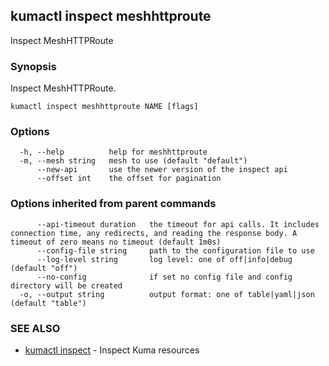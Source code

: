 ## kumactl inspect meshhttproute

Inspect MeshHTTPRoute

### Synopsis

Inspect MeshHTTPRoute.

```
kumactl inspect meshhttproute NAME [flags]
```

### Options

```
  -h, --help          help for meshhttproute
  -m, --mesh string   mesh to use (default "default")
      --new-api       use the newer version of the inspect api
      --offset int    the offset for pagination
```

### Options inherited from parent commands

```
      --api-timeout duration   the timeout for api calls. It includes connection time, any redirects, and reading the response body. A timeout of zero means no timeout (default 1m0s)
      --config-file string     path to the configuration file to use
      --log-level string       log level: one of off|info|debug (default "off")
      --no-config              if set no config file and config directory will be created
  -o, --output string          output format: one of table|yaml|json (default "table")
```

### SEE ALSO

* [kumactl inspect](kumactl_inspect.md)	 - Inspect Kuma resources

